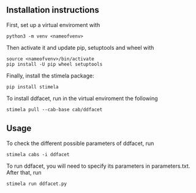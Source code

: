 ## Installation instructions

First, set up a virtual enviroment with

```
python3 -m venv <nameofvenv>
```

Then activate it and update pip, setuptools and wheel with

```
source <nameofvenv>/bin/activate
pip install -U pip wheel setuptools
```

Finally, install the stimela package:

```
pip install stimela
```

To install ddfacet, run in the virtual enviroment the following 

```
stimela pull --cab-base cab/ddfacet
```
## Usage
To check the different possible parameters of ddfacet, run

```
stimela cabs -i ddfacet
```

To run ddfacet, you will need to specify its parameters in parameters.txt. After that, run

```
stimela run ddfacet.py
```
